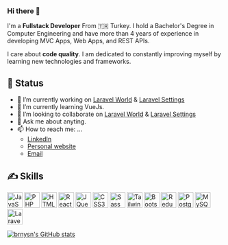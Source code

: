 ### Hi there 👋

I'm a <b>Fullstack Developer</b> From 🇹🇷 Turkey. I hold a Bachelor's Degree in Computer Engineering and have more than 4 years of experience in developing MVC Apps, Web Apps, and REST APIs.

I care about <b>code quality</b>. I am dedicated to constantly improving myself by learning new technologies and frameworks.

## 📃 Status

- 🔭 I’m currently working on [Laravel World](https://github.com/brnysn/Laravel-World) & [Laravel Settings](https://github.com/brnysn/Laravel-Settings)
- 🌱 I’m currently learning VueJs.
- 👯 I’m looking to collaborate on [Laravel World](https://github.com/brnysn/Laravel-World) & [Laravel Settings](https://github.com/brnysn/Laravel-Settings)
- 💬 Ask me about anyting. 
- 📫 How to reach me: ...
  - [LinkedIn](https://www.linkedin.com/in/brnysn/)
  - [Personal website](https://brnysn.com)
  - [Email](mailto:brnysn@gmail.com?subject=%5BGitHub%5D%20%F0%9F%94%A5Contact&body=Hello%20Yasin%2C%0D%0A%0D%0AI've%20seen%20your%20Github%20Profile%2C%20I%20want%20to)

## ✍️ Skills

<p align="left">
<a href="https://developer.mozilla.org/en-US/docs/Web/JavaScript" target="_blank" rel="noreferrer"><img src="https://raw.githubusercontent.com/danielcranney/readme-generator/main/public/icons/skills/javascript-colored.svg" width="36" height="36" alt="JavaScript" /></a>
<a href="https://www.php.net/" target="_blank" rel="noreferrer"><img src="https://raw.githubusercontent.com/danielcranney/readme-generator/main/public/icons/skills/php-colored.svg" width="36" height="36" alt="PHP" /></a>
<a href="https://developer.mozilla.org/en-US/docs/Glossary/HTML5" target="_blank" rel="noreferrer"><img src="https://raw.githubusercontent.com/danielcranney/readme-generator/main/public/icons/skills/html5-colored.svg" width="36" height="36" alt="HTML5" /></a>
<a href="https://reactjs.org/" target="_blank" rel="noreferrer"><img src="https://raw.githubusercontent.com/danielcranney/readme-generator/main/public/icons/skills/react-colored.svg" width="36" height="36" alt="React" /></a>
<a href="https://jquery.com/" target="_blank" rel="noreferrer"><img src="https://raw.githubusercontent.com/danielcranney/readme-generator/main/public/icons/skills/jquery-colored.svg" width="36" height="36" alt="JQuery" /></a>
<a href="https://www.w3.org/TR/CSS/#css" target="_blank" rel="noreferrer"><img src="https://raw.githubusercontent.com/danielcranney/readme-generator/main/public/icons/skills/css3-colored.svg" width="36" height="36" alt="CSS3" /></a>
<a href="https://sass-lang.com/" target="_blank" rel="noreferrer"><img src="https://raw.githubusercontent.com/danielcranney/readme-generator/main/public/icons/skills/sass-colored.svg" width="36" height="36" alt="Sass" /></a>
<a href="https://tailwindcss.com/" target="_blank" rel="noreferrer"><img src="https://raw.githubusercontent.com/danielcranney/readme-generator/main/public/icons/skills/tailwindcss-colored.svg" width="36" height="36" alt="TailwindCSS" /></a>
<a href="https://getbootstrap.com/" target="_blank" rel="noreferrer"><img src="https://raw.githubusercontent.com/danielcranney/readme-generator/main/public/icons/skills/bootstrap-colored.svg" width="36" height="36" alt="Bootstrap" /></a>
<a href="https://redux.js.org/" target="_blank" rel="noreferrer"><img src="https://raw.githubusercontent.com/danielcranney/readme-generator/main/public/icons/skills/redux-colored.svg" width="36" height="36" alt="Redux" /></a>
<a href="https://www.postgresql.org/" target="_blank" rel="noreferrer"><img src="https://raw.githubusercontent.com/danielcranney/readme-generator/main/public/icons/skills/postgresql-colored.svg" width="36" height="36" alt="PostgreSQL" /></a>
<a href="https://www.mysql.com/" target="_blank" rel="noreferrer"><img src="https://raw.githubusercontent.com/danielcranney/readme-generator/main/public/icons/skills/mysql-colored.svg" width="36" height="36" alt="MySQL" /></a>
<a href="https://laravel.com/" target="_blank" rel="noreferrer"><img src="https://raw.githubusercontent.com/danielcranney/readme-generator/main/public/icons/skills/laravel-colored.svg" width="36" height="36" alt="Laravel" /></a>
</p>


<a href="http://www.github.com/brnysn"><img src="https://github-readme-stats.vercel.app/api?username=brnysn&show_icons=true&hide=&count_private=true&title_color=000000&text_color=64748b&icon_color=ef4444&bg_color=ffffff&hide_border=true&show_icons=true" alt="brnysn's GitHub stats" /></a>
  
  
<!--
**brnysn/brnysn** is a ✨ _special_ ✨ repository because its `README.md` (this file) appears on your GitHub profile.

Here are some ideas to get you started:

- 🔭 I’m currently working on ...
- 🌱 I’m currently learning ...
- 👯 I’m looking to collaborate on ...
- 🤔 I’m looking for help with ...
- 💬 Ask me about ...
- 📫 How to reach me: ...
- 😄 Pronouns: ...
- ⚡ Fun fact: ...
-->
